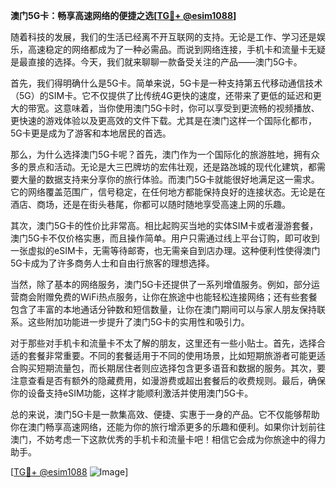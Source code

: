 **澳门5G卡：畅享高速网络的便捷之选[[TG💪+ @esim1088](https://t.me/s/esim1088)]**

随着科技的发展，我们的生活已经离不开互联网的支持。无论是工作、学习还是娱乐，高速稳定的网络都成为了一种必需品。而说到网络连接，手机卡和流量卡无疑是最直接的选择。今天，我们就来聊聊一款备受关注的产品——澳门5G卡。

首先，我们得明确什么是5G卡。简单来说，5G卡是一种支持第五代移动通信技术（5G）的SIM卡。它不仅提供了比传统4G更快的速度，还带来了更低的延迟和更大的带宽。这意味着，当你使用澳门5G卡时，你可以享受到更流畅的视频播放、更快速的游戏体验以及更高效的文件下载。尤其是在澳门这样一个国际化都市，5G卡更是成为了游客和本地居民的首选。

那么，为什么选择澳门5G卡呢？首先，澳门作为一个国际化的旅游胜地，拥有众多的景点和活动。无论是大三巴牌坊的宏伟壮观，还是路氹城的现代化建筑，都需要大量的数据支持来分享你的旅行体验。而澳门5G卡就能很好地满足这一需求。它的网络覆盖范围广，信号稳定，在任何地方都能保持良好的连接状态。无论是在酒店、商场，还是在街头巷尾，你都可以随时随地享受高速上网的乐趣。

其次，澳门5G卡的性价比非常高。相比起购买当地的实体SIM卡或者漫游套餐，澳门5G卡不仅价格实惠，而且操作简单。用户只需通过线上平台订购，即可收到一张虚拟的eSIM卡，无需等待邮寄，也无需亲自到店办理。这种便利性使得澳门5G卡成为了许多商务人士和自由行旅客的理想选择。

当然，除了基本的网络服务，澳门5G卡还提供了一系列增值服务。例如，部分运营商会附赠免费的WiFi热点服务，让你在旅途中也能轻松连接网络；还有些套餐包含了丰富的本地通话分钟数和短信数量，让你在澳门期间可以与家人朋友保持联系。这些附加功能进一步提升了澳门5G卡的实用性和吸引力。

对于那些对手机卡和流量卡不太了解的朋友，这里还有一些小贴士。首先，选择合适的套餐非常重要。不同的套餐适用于不同的使用场景，比如短期旅游者可能更适合购买短期流量包，而长期居住者则应选择包含更多语音和数据的服务。其次，要注意查看是否有额外的隐藏费用，如漫游费或超出套餐后的收费规则。最后，确保你的设备支持eSIM功能，这样才能顺利激活并使用澳门5G卡。

总的来说，澳门5G卡是一款集高效、便捷、实惠于一身的产品。它不仅能够帮助你在澳门畅享高速网络，还能为你的旅行增添更多的乐趣和便利。如果你计划前往澳门，不妨考虑一下这款优秀的手机卡和流量卡吧！相信它会成为你旅途中的得力助手。

[[TG💪+ @esim1088](https://t.me/s/esim1088) ![Image](https://i.postimg.cc/4NQfJmqS/Snipaste-2025-05-13-00-14-12.png)]